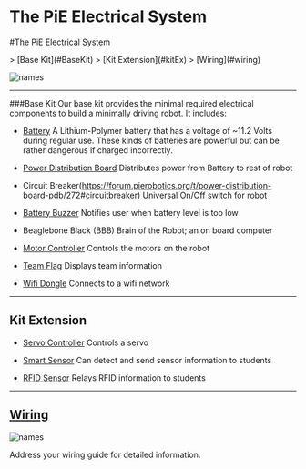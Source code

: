 The PiE Electrical System
=============

#The PiE Electrical System

<navigation menu>
> [Base Kit](#BaseKit)
> [Kit Extension](#kitEx)
> [Wiring](#wiring)

![names](http://i.imgur.com/80K7t9A.png)

---
###Base Kit <a name="BaseKit"></a>
Our base kit provides the minimal required electrical components to build a minimally driving robot. It includes:

* [Battery](https://forum.pierobotics.org/t/battery-charging-guideline/266) 
A Lithium-Polymer battery that has a voltage of ~11.2 Volts during regular use. These kinds of batteries are powerful but can be rather dangerous if charged incorrectly.

* [Power Distribution Board](https://forum.pierobotics.org/t/power-distribution-board-pdb/272) 
Distributes power from Battery to rest of robot

 * Circuit Breaker(https://forum.pierobotics.org/t/power-distribution-board-pdb/272#circuitbreaker)
Universal On/Off switch for robot

 * [Battery Buzzer](https://forum.pierobotics.org/t/power-distribution-board-pdb/272#buzzer)
Notifies user when battery level is too low

* Beaglebone Black (BBB)
Brain of the Robot; an on board computer

* [Motor Controller](https://forum.pierobotics.org/t/motor-controller-yogi-bear/276)
Controls the motors on the robot

* [Team Flag](https://forum.pierobotics.org/t/team-flag/290)
Displays team information

* [Wifi Dongle]()
Connects to a wifi network

---
## Kit Extension <a name="kitEx"></a>

* [Servo Controller](https://forum.pierobotics.org/t/servo-controllers/275)
Controls a servo 

* [Smart Sensor](https://forum.pierobotics.org/t/smart-sensor/278)
Can detect and send sensor information to students

* [RFID Sensor](https://forum.pierobotics.org/t/rfid-sensor/274)
Relays RFID information to students
---
## [Wiring](https://forum.pierobotics.org/t/how-to-assemble-the-electrical-system/287)<a name = "wiring"></a>

![names](http://i.imgur.com/85TLAY7.png)

Address your wiring guide for detailed information.